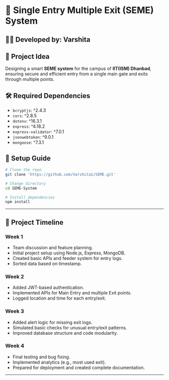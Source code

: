 

# 🚧 Single Entry Multiple Exit (SEME) System

## 👩‍💻 Developed by: **Varshita**

## 📌 Project Idea

Designing a smart **SEME system** for the campus of **IIT(ISM) Dhanbad**, ensuring secure and efficient entry from a single main gate and exits through multiple points.

## 🛠 Required Dependencies

* `bcryptjs`: ^2.4.3
* `cors`: ^2.8.5
* `dotenv`: ^16.3.1
* `express`: ^4.18.2
* `express-validator`: ^7.0.1
* `jsonwebtoken`: ^9.0.1
* `mongoose`: ^7.3.1

## 🚀 Setup Guide

```bash
# Clone the repo
git clone 'https://github.com/Varshita1/SEME.git'

# Change directory
cd SEME-System

# Install dependencies
npm install
```

---

## 📅 Project Timeline

### Week 1

* Team discussion and feature planning.
* Initial project setup using Node.js, Express, MongoDB.
* Created basic APIs and feeder system for entry logs.
* Sorted data based on timestamp.

### Week 2

* Added JWT-based authentication.
* Implemented APIs for Main Entry and multiple Exit points.
* Logged location and time for each entry/exit.

### Week 3

* Added alert logic for missing exit logs.
* Simulated basic checks for unusual entry/exit patterns.
* Improved database structure and code modularity.

### Week 4

* Final testing and bug fixing.
* Implemented analytics (e.g., most used exit).
* Prepared for deployment and created complete documentation.

---

